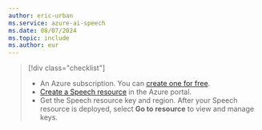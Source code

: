 ```yaml
---
author: eric-urban
ms.service: azure-ai-speech
ms.date: 08/07/2024
ms.topic: include
ms.author: eur
---
```


> [!div class="checklist"]
> - An Azure subscription. You can [create one for free](https://azure.microsoft.com/free/cognitive-services).
> - [Create a Speech resource](https://portal.azure.com/#create/Microsoft.CognitiveServicesSpeechServices) in the Azure portal.
> - Get the Speech resource key and region. After your Speech resource is deployed, select **Go to resource** to view and manage keys.
